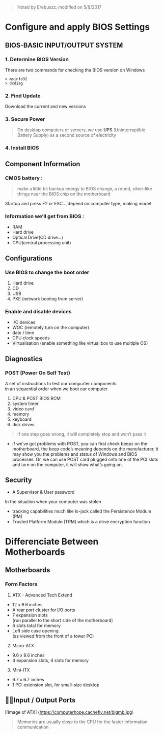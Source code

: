 > Noted by Erebuszz, modified on 5/6/2017

# Configure and apply BIOS Settings

## BIOS-BASIC INPUT/OUTPUT SYSTEM

### 1. Determine BIOS Version

There are two commands for checking the BIOS version on Windows

	> msinfo32
	> dxdiag

### 2. Find Update

Download the current and new versions

### 3. Secure Power

> On desktop computers or servers, 
> we use <b>UPS</b> (Uninterruptible Battery Supply)
> as a second source of electricity

### 4. Install BIOS

## Component Information

### CMOS battery :

> make a little bit backup energy to BIOS change, a round, silver-like things near the BIOS chip on the motherboard

Startup and press F2 or ESC…,depend on computer type, making model
	
### Information we’ll get from BIOS :

+ RAM
+ Hard drive
+ Optical Drive(CD drive…)
+ CPU(central processing unit)


## Configurations

### Use BIOS to change the boot order

1. Hard drive
2. CD
3. USB
4. PXE (network booting from server)

### Enable and disable devices

- I/O devices
- WOC (remotely turn on the computer)
- date / time
- CPU clock speeds
- Virtualisation (enable something like virtual box to use multiple OS)


## Diagnostics

### POST (Power On Self Test)

A set of instructions to test our compurter components<br>
 in an sequential order when we boot our computer 

1. CPU & POST BIOS ROM
2. system timer
3. video card
4. memory
5. keyboard
6. disk drives

> If one step goes wrong, it will completely stop and won’t pass it

* if we’ve got problems with POST, you can first check beeps on the motherboard, the beep code’s meaning depends on the manufacturer, it may show you the problems and status of Windows and BIOS processes. Or, we can use POST card plugged onto one of the PCI slots and turn on the computer, it will show what’s going on.

## Security

- A Supervisor & User password

In the situation when your computer was stolen
- tracking capabilities much like lo-jack called the Persistence Module (PM)
- Trusted Platform Module (TPM) which is a drive encryption function

# Differenciate Between Motherboards

## Motherboards

### Form Factors

1. ATX - Advanced Tech Extend

* 12 x 9.6 inches
* A rear port cluster for I/O ports
* 7 expansion slots<br> (run parallel to the short side of the motherboard)
* 6 slots total for memory
* Left side case opening<br>
 (as viewed from the front of a tower PC)

2. Micro-ATX

* 9.6 x 9.6 inches
* 4 expansion slots, 4 slots for memory

3. Mini-ITX

* 6.7 x 6.7 inches
* 1 PCI extension slot, for small-size desktop

## Input / Output Ports

![Image of ATX]
(https://computerhope.cachefly.net/bigmb.jpg)

> Memories are usually close to the CPU for the faster information communication